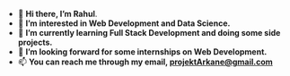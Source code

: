 - 👋 **Hi there, I’m Rahul**.
- 👀 **I’m interested in Web Development and Data Science.**
- 🌱 **I’m currently learning Full Stack Development and doing some side projects.**
- 💞️ **I’m looking forward for some internships on Web Development.**
- 📫 **You can reach me through my email, projektArkane@gmail.com**

<!---
projektArkane/projektArkane is a ✨ special ✨ repository because its `README.md` (this file) appears on your GitHub profile.
You can click the Preview link to take a look at your changes.
--->
